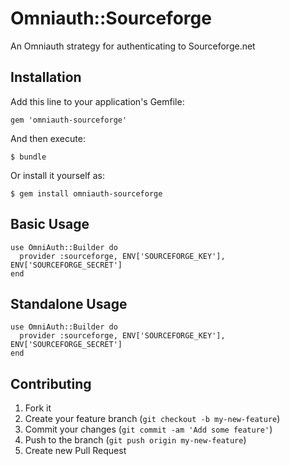 # Omniauth::Sourceforge

An Omniauth strategy for authenticating to Sourceforge.net

## Installation

Add this line to your application's Gemfile:

    gem 'omniauth-sourceforge'

And then execute:

    $ bundle

Or install it yourself as:

    $ gem install omniauth-sourceforge

## Basic Usage

    use OmniAuth::Builder do
      provider :sourceforge, ENV['SOURCEFORGE_KEY'], ENV['SOURCEFORGE_SECRET']
    end

## Standalone Usage

    use OmniAuth::Builder do
      provider :sourceforge, ENV['SOURCEFORGE_KEY'], ENV['SOURCEFORGE_SECRET']
    end

## Contributing

1. Fork it
2. Create your feature branch (`git checkout -b my-new-feature`)
3. Commit your changes (`git commit -am 'Add some feature'`)
4. Push to the branch (`git push origin my-new-feature`)
5. Create new Pull Request
